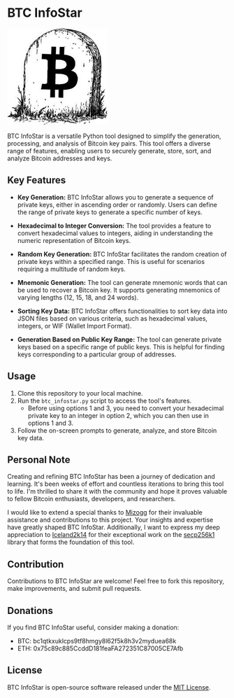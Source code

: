 # BTC InfoStar

![BTC InfoStar Logo](logo.png)

BTC InfoStar is a versatile Python tool designed to simplify the generation, processing, and analysis of Bitcoin key pairs. This tool offers a diverse range of features, enabling users to securely generate, store, sort, and analyze Bitcoin addresses and keys.

## Key Features

- **Key Generation:** BTC InfoStar allows you to generate a sequence of private keys, either in ascending order or randomly. Users can define the range of private keys to generate a specific number of keys.

- **Hexadecimal to Integer Conversion:** The tool provides a feature to convert hexadecimal values to integers, aiding in understanding the numeric representation of Bitcoin keys.

- **Random Key Generation:** BTC InfoStar facilitates the random creation of private keys within a specified range. This is useful for scenarios requiring a multitude of random keys.

- **Mnemonic Generation:** The tool can generate mnemonic words that can be used to recover a Bitcoin key. It supports generating mnemonics of varying lengths (12, 15, 18, and 24 words).

- **Sorting Key Data:** BTC InfoStar offers functionalities to sort key data into JSON files based on various criteria, such as hexadecimal values, integers, or WIF (Wallet Import Format).

- **Generation Based on Public Key Range:** The tool can generate private keys based on a specific range of public keys. This is helpful for finding keys corresponding to a particular group of addresses.

## Usage

1. Clone this repository to your local machine.
2. Run the `btc_infostar.py` script to access the tool's features.
   - Before using options 1 and 3, you need to convert your hexadecimal private key to an integer in option 2, which you can then use in options 1 and 3.
3. Follow the on-screen prompts to generate, analyze, and store Bitcoin key data.

## Personal Note

Creating and refining BTC InfoStar has been a journey of dedication and learning. It's been weeks of effort and countless iterations to bring this tool to life. I'm thrilled to share it with the community and hope it proves valuable to fellow Bitcoin enthusiasts, developers, and researchers.

I would like to extend a special thanks to [Mizogg](https://github.com/GitHubUsername) for their invaluable assistance and contributions to this project. Your insights and expertise have greatly shaped BTC InfoStar. Additionally, I want to express my deep appreciation to [Iceland2k14](https://github.com/iceland2k14) for their exceptional work on the [secp256k1](https://github.com/iceland2k14/secp256k1) library that forms the foundation of this tool.

## Contribution

Contributions to BTC InfoStar are welcome! Feel free to fork this repository, make improvements, and submit pull requests.

## Donations

If you find BTC InfoStar useful, consider making a donation:

- BTC: bc1qtkxuklcps9tf8hmgy8l62f5k8h3v2myduea68k
- ETH: 0x75c89c885CcddD181feaFA272351C87005CE7Afb

## License

BTC InfoStar is open-source software released under the [MIT License](LICENSE).
